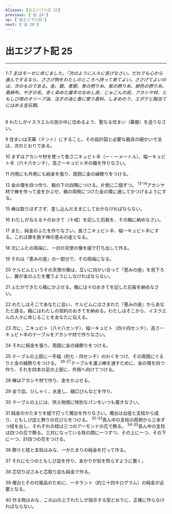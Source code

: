 ```yaml
---
Aliases: [出エジプト記 25]
previous: ['出 24']
up: ['出エジプト記']
next: ['出 26']
---
```

# 出エジプト記 25

***
###### 1-7 主はモーセに命じました。「次のように人々に告げなさい。だれでも心から進んでするなら、ささげ物をわたしのところへ持って来てよい。ささげてよいのは、次のものである。金、銀、青銅、青の撚り糸、紫の撚り糸、緋色の撚り糸、亜麻布、やぎの毛、赤く染めた雄羊のなめし皮、じゅごんの皮、アカシヤ材、ともしび用のオリーブ油、注ぎの油と香に使う香料、しまめのう、エポデと胸当てにはめる宝石類。 



8 
わたしがイスラエルの民の中に住めるよう、聖なる住まい（幕屋）を造りなさい。 



9 
住まいは天幕（テント）にすること。その設計図と必要な器具の細かい寸法は、次のとおりである。 



10 
まずはアカシヤ材を使って長さ二キュビト半（一・一メートル）、幅一キュビト半（六十六センチ）、高さ一キュビト半の箱を作りなさい。 



11 
内側にも外側にも純金を張り、周囲に金の縁飾りをつける。 



12 
金の環を四つ作り、箱の下の四隅につける。片側に二個ずつ。 <sup class="versenum">13-14</sup>アカシヤ材で棒を作って金をかぶせ、箱の両側につけた金の環に通してかつげるようにする。 



15 
棒は取りはずさず、差し込んだままにしておかなければならない。 



16 
わたしが与える十のおきて（十戒）を記した石板を、その箱に納めなさい。 



17 
また、純金のふたを作りなさい。長さ二キュビト半、幅一キュビト半にする。これは罪を赦す神の恵みの座となる。 



18 
次にふたの両端に、一対の天使の像を槌で打ち出して作る。 



19 
それは『恵みの座』の一部分で、その両端になる。 



20 
ケルビムというその天使の像は、互いに向かい合って『恵みの座』を見下ろし、翼が金のふたを覆うようにしなければならない。 



21 
ふたができたら箱にかぶせる。箱には十のおきてを記した石板を納めなさい。 



22 
わたしはそこであなたに会い、ケルビムにはさまれた『恵みの座』からあなたと語る。箱にはわたしの契約のおきてを納める。わたしはそこから、イスラエルの人々に命じることをあなたに伝える。 



23 
次に、二キュビト（八十八センチ）、幅一キュビト（四十四センチ）、高さ一キュビト半のテーブルをアカシヤ材で作りなさい。 



24 
それに純金を張り、周囲に金の縁飾りをつける。 



25 
テーブルの上部に一手幅（約七・四センチ）のわくをつけ、その周囲にぐるりと金の縁飾りをつける。 <sup class="versenum">26-27</sup>テーブルを運ぶ棒を通すために、金の環を四つ作り、それを四本の足の上部に、外側へ向けてつける。 



28 
棒はアカシヤ材で作り、金をかぶせる。 



29 
金で皿、ひしゃく、水差し、細口びんなどを作り、 



30 
テーブルの上には、供え物用に特別なパンをいつも置きなさい。 



31 
純金のかたまりを槌で打って燭台を作りなさい。燭台は台座と支柱から成り、ともしび皿と飾りの花びらをつける。 <sup class="versenum">32-33</sup>真ん中の支柱の両側から三本ずつ枝を出し、それぞれの枝は三つのアーモンドの花で飾る。 <sup class="versenum">34-35</sup>真ん中の支柱は四つの花で飾る。三対になっている枝の間に一つずつ、その上に一つ、その下に一つ、計四つの花をつける。 



36 
飾りと枝と支柱はみな、一かたまりの純金を打って作る。 



37 
それに七つのともしび皿を作り、あかりが前を照らすように置く。 



38 
芯切りばさみと芯取り皿も純金で作る。 



39 
燭台とその付属品のために、一タラント（約三十四キログラム）の純金が必要となる。 



40 
作る物はみな、この山の上でわたしが指示する型どおりに、正確に作らなければならない。
